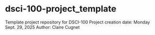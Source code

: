 # dsci-100-project_template
Template project repository for DSCI-100
Project creation date: Monday Sept. 29, 2025
Author: Claire Cugnet
